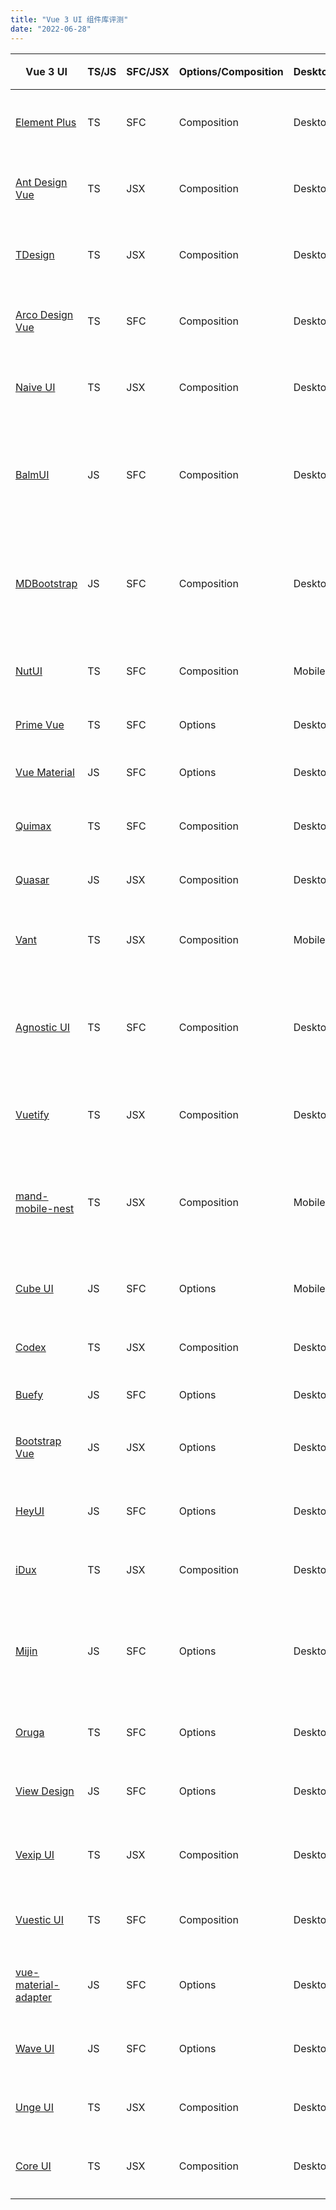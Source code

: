 ```yaml
---
title: "Vue 3 UI 组件库评测"
date: "2022-06-28"
---
```


Vue 3 UI                                                                   | TS/JS | SFC/JSX | Options/Composition | Desktop/Mobile/MP | Style        | 特点             | 缺点       | 推荐         |
| -------------------------------------------------------------------------- | ----- | ------- | ------------------- | ----------------- | ------------ | -------------- | -------- | ---------- |
| [Element Plus](https://element-plus.org/)                                  | TS    | SFC     | Composition         | Desktop           | scss         | setup          |          | 🌟🌟🌟🌟🌟 |
| [Ant Design Vue](https://antdv.com/)                                       | TS    | JSX     | Composition         | Desktop           | less         | React          |          | 🌟🌟🌟🌟🌟 |
| [TDesign](https://tdesign.tencent.com/)                                    | TS    | JSX     | Composition         | Desktop/Mobile/MP | less         | React/腾讯       |          | 🌟🌟🌟🌟🌟 |
| [Arco Design Vue](https://arco.design/)                                    | TS    | SFC     | Composition         | Desktop           | less         | React/字节       |          | 🌟🌟🌟🌟🌟 |
| [Naive UI](https://naiveui.com/)                                           | TS    | JSX     | Composition         | Desktop           | css in js    | 图森             |          | 🌟🌟🌟🌟🌟 |
| [BalmUI](https://material.balmjs.com/)                                     | JS    | SFC     | Composition         | Desktop           | scss         | Material       | 不流行/缺乏维护 | 🌟🌟🌟🌟   |
| [MDBootstrap](https://mdbootstrap.com/)                                    | JS    | SFC     | Composition         | Desktop           | scss         | React/Material | 不流行/缺乏维护 | 🌟🌟🌟     |
| [NutUI](https://nutui.jd.com/)                                             | TS    | SFC     | Composition         | Mobile            | scss         | React/京东       |          | 🌟🌟🌟🌟🌟 |
| [Prime Vue](https://primefaces.org/primevue/)                              | TS    | SFC     | Options             | Desktop           | css          | React          |          | 🌟🌟🌟     |
| [Vue Material](https://www.creative-tim.com/vuematerial)                   | JS    | SFC     | Options             | Desktop           | scss         | Material       |          | 🌟🌟🌟🌟   |
| [Quimax](https://quimax.dev/)                                              | TS    | SFC     | Composition         | Desktop           | scss         | 拟物风格           | 不流行      | 🌟🌟🌟🌟   |
| [Quasar](https://quasar.dev/)                                              | JS    | JSX     | Composition         | Desktop           | sass         | Material       |          | 🌟🌟🌟🌟   |
| [Vant](https://youzan.github.io/vant/)                                     | TS    | JSX     | Composition         | Mobile            | less         | 有赞             |          | 🌟🌟🌟🌟🌟 |
| [Agnostic UI](https://agnosticui.com/)                                     | TS    | SFC     | Composition         | Desktop           | css module   | React/setup    | 不流行/缺乏维护 | 🌟🌟🌟🌟   |
| [Vuetify](https://vuetifyjs.com/)                                          | TS    | JSX     | Composition         | Desktop           | sass         |                |          | 🌟🌟🌟🌟🌟 |
| [mand-mobile-nest](https://github.com/mand-mobile/mand-mobile-next)        | TS    | JSX     | Composition         | Mobile            | stylus       | 滴滴             | 不流行/缺乏维护 | 🌟🌟🌟🌟   |
| [Cube UI](https://didi.github.io/cube-ui/#/zh-CN)                          | JS    | SFC     | Options             | Mobile            | stylus       | 滴滴             | 缺乏维护     | 🌟🌟       |
| [Codex](https://github.com/wikimedia/design-codex)                         | TS    | JSX     | Composition         | Desktop           | less         | 维基             | 不流行      | 🌟🌟🌟🌟   |
| [Buefy](https://buefy.org/)                                                | JS    | SFC     | Options             | Desktop           | scss         |                |          | 🌟🌟🌟     |
| [Bootstrap Vue](https://bootstrap-vue.org/)                                | JS    | JSX     | Options             | Desktop           | scss         |                | 缺乏维护     | 🌟🌟       |
| [HeyUI](https://v2.heyui.top/)                                             | JS    | SFC     | Options             | Desktop           | less         |                | 缺乏维护     | 🌟🌟       |
| [iDux](https://idux.site/)                                                 | TS    | JSX     | Composition         | Desktop           | less         |                | 不流行      | 🌟🌟🌟🌟   |
| [Mijin](https://lecoueyl.github.io/mijin.web/docs/general/getting-started) | JS    | SFC     | Options             | Desktop           | Tailwind CSS |                | 不流行/缺乏维护 | 🌟🌟       |
| [Oruga](https://oruga.io/)                                                 | TS    | SFC     | Options             | Desktop           | scss         |                |          | 🌟🌟🌟🌟   |
| [View Design](https://www.iviewui.com/)                                    | JS    | SFC     | Options             | Desktop           | less         |                | 缺乏维护     | 🌟🌟       |
| [Vexip UI](https://www.vexipui.com/zh-CN)                                  | TS    | JSX     | Composition         | Desktop           | scss         |                | 缺乏维护     | 🌟🌟🌟🌟   |
| [Vuestic UI](https://github.com/epicmaxco/vuestic-ui)                      | TS    | SFC     | Composition         | Desktop           | scss         |                |          | 🌟🌟🌟🌟🌟 |
| [vue-material-adapter](https://github.com/pgbross/vue-material-adapter)    | JS    | SFC     | Options             | Desktop           | scss         | Material       | 缺乏维护     | 🌟🌟       |
| [Wave UI](https://antoniandre.github.io/wave-ui)                           | JS    | SFC     | Options             | Desktop           | scss         | Material       | 缺乏维护     | 🌟🌟       |
| [Unge UI](https://ungeui.github.io/ungeui/)                                | TS    | JSX     | Composition         | Desktop           | stylus       |                | 不流行      | 🌟🌟🌟🌟   |
| [Core UI](https://coreui.io/vue/docs/forms/input.html)                     | TS    | JSX     | Composition         | Desktop           | scss         | React          | 缺乏维护     | 🌟🌟🌟🌟
